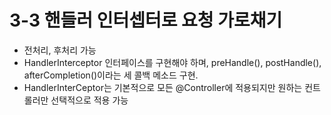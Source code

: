 # 3-3 핸들러 인터셉터로 요청 가로채기

- 전처리, 후처리 가능
- HandlerInterceptor 인터페이스를 구현해야 하며, preHandle(), postHandle(), afterCompletion()이라는 세 콜백 메소드 구현.
- HandlerInterCeptor는 기본적으로 모든 @Controller에 적용되지만 원하는 컨트롤러만 선택적으로 적용 가능